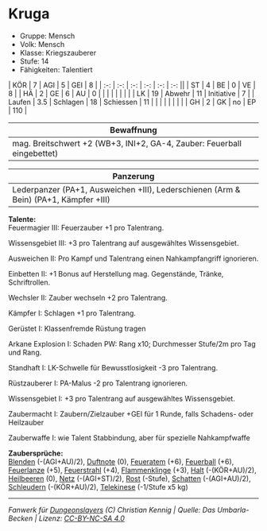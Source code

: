 # Kruga  
- Gruppe: Mensch  
- Volk: Mensch  
- Klasse: Kriegszauberer  
- Stufe: 14  
- Fähigkeiten: Talentiert  


| KÖR    | 7   | AGI      | 5  | GEI        | 8   |
| :-: | :-: | :-: | :-: | :-: | :-: ||
| ST     | 4   | BE       | 0  | VE         | 8   |
| HÄ     | 2   | GE       | 6  | AU         | 0   |
|        |     |          |    |            |     |
| LK     | 19  | Abwehr   | 11 | Initiative | 7   |
| Laufen | 3.5 | Schlagen | 18 | Schiessen  | 11  |
|        |     |          |    |            |     |
| GH     | 2   | GK       | no | EP         | 110 |


| Bewaffnung |
| --- |
| mag. Breitschwert +2 (WB+3, INI+2, GA-4, Zauber: Feuerball eingebettet) |


| Panzerung |
| --- |
| Lederpanzer (PA+1, Ausweichen +III), Lederschienen (Arm & Bein) (PA+1, Kämpfer +III) |


**Talente:**  
Feuermagier III: Feuerzauber +1 pro Talentrang.

Wissensgebiet III: +3 pro Talentrang auf ausgewähltes Wissensgebiet.

Ausweichen II: Pro Kampf und Talentrang einen Nahkampfangriff ignorieren.

Einbetten II: +1 Bonus auf Herstellung mag. Gegenstände, Tränke, Schriftrollen.

Wechsler II: Zauber wechseln +2 pro Talentrang.

Kämpfer I: Schlagen +1 pro Talentrang.

Gerüstet I: Klassenfremde Rüstung tragen

Arkane Explosion I: Schaden PW: Rang x10; Durchmesser Stufe/2m pro Tag und Rang.

Standhaft I: LK-Schwelle für Bewusstlosigkeit -3 pro Talentrang.

Rüstzauberer I: PA-Malus -2 pro Talentrang ignorieren.

Wissensgebiet I: +3 pro Talentrang auf ausgewähltes Wissensgebiet.

Zaubermacht I: Zaubern/Zielzauber +GEI für 1 Runde, falls Schadens- oder Heilzauber

Zauberwaffe I: wie Talent Stabbindung, aber für spezielle Nahkampfwaffe


**Zaubersprüche:**  
[Blenden](/grw/zauber/blenden.md) (-(AGI+AU)/2), [Duftnote](/grw/zauber/duftnote.md) (0), [Feueratem](/grw/zauber/feueratem.md) (+6), [Feuerball](/grw/zauber/feuerball.md) (+6), [Feuerlanze](/grw/zauber/feuerlanze.md) (+5), [Feuerstrahl](/grw/zauber/feuerstrahl.md) (+4), [Flammenklinge](/grw/zauber/flammenklinge.md) (+3), [Halt](/grw/zauber/halt.md) (-(KÖR+AU)/2), [Heilbeeren](/grw/zauber/heilbeeren.md) (0), [Netz](/grw/zauber/netz.md) (-(AGI+ST)/2), [Rost](/grw/zauber/rost.md) (-Stufe), [Schatten](/grw/zauber/schatten.md) (-(AGI+AU)/2), [Schleudern](/grw/zauber/schleudern.md) (-(KÖR+AU)/2), [Telekinese](/grw/zauber/telekinese.md) (-1/Stufe x5 kg)




___
*Fanwerk für [Dungeonslayers](https://www.dungeonslayers.net/) (C) Christian Kennig | Quelle: Das Umbarla-Becken | Lizenz: [CC-BY-NC-SA 4.0](https://creativecommons.org/licenses/by-nc-sa/4.0/deed.de)*